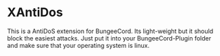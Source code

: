 # XAntiDos
This is a AntiDoS extension for BungeeCord. Its light-weight but it should block the easiest attacks.
Just put it into your BungeeCord-Plugin folder and make sure that your operating system is linux.
